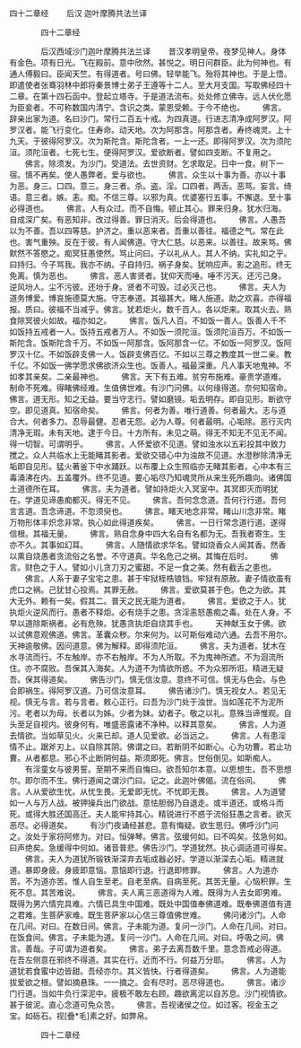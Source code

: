   四十二章经
　　后汉 迦叶摩腾共法兰译




　　　　四十二章经

　　　　后汉西域沙门迦叶摩腾共法兰译
　　昔汉孝明皇帝。夜梦见神人。身体有金色。项有日光。飞在殿前。意中欣然。甚悦之。明日问群臣。此为何神也。有通人傅毅曰。臣闻天竺。有得道者。号曰佛。轻举能飞。殆将其神也。于是上悟。即遣使者张骞羽林中郎将秦景博士弟子王遵等十二人。至大月支国。写取佛经四十二章。在第十四石函中。登起立塔寺。于是道法流布。处处修立佛寺。远人伏化愿为臣妾者。不可称数国内清宁。含识之类。蒙恩受赖。于今不绝也。
　　佛言。辞亲出家为道。名曰沙门。常行二百五十戒。为四真道。行进志清净成阿罗汉。阿罗汉者。能飞行变化。住寿命。动天地。次为阿那含。阿那含者。寿终魂灵。上十九天。于彼得阿罗汉。次为斯陀含。斯陀含者。一上一还。即得阿罗汉。次为须陀洹。须陀洹者。七死七生。便得阿罗汉。爱欲断者。譬如四支断。不复用之。
　　佛言。除须发。为沙门。受道法。去世资财。乞求取足。日中一食。树下一宿。慎不再矣。使人愚弊者。爱与欲也。
　　佛言。众生以十事为善。亦以十事为恶。身三。口四。意三。身三者。杀。盗。淫。口四者。两舌。恶骂。妄言。绮语。意三者。嫉。恚。痴。不信三尊。以邪为真。优婆塞行五事。不懈退。至十事必得道也。
　　佛言。人有众过。而不自悔。顿止其心。罪来归身。犹水归海。自成深广矣。有恶知非。改过得善。罪日消灭。后会得道也。
　　佛言。人愚吾以为不善。吾以四等慈。护济之。重以恶来者。吾重以善往。福德之气。常在此也。害气重殃。反在于彼。有人闻佛道。守大仁慈。以恶来。以善往。故来骂。佛默然不答愍之。痴冥狂愚使然。骂止问曰。子以礼从人。其人不纳。实礼如之乎。曰持归。今子骂我。我亦不纳。子自持归。祸子身矣。犹响应声。影之追形。终无免离。慎为恶也。
　　佛言。恶人害贤者。犹仰天而唾。唾不污天。还污己身。逆风坋人。尘不污彼。还坋于身。贤者不可毁。过必灭己也。
　　佛言。夫人为道务博爱。博哀施德莫大施。守志奉道。其福甚大。睹人施道。助之欢喜。亦得福报。质曰。彼福不当减乎。佛言。犹若炬火。数千百人。各以炬来。取其火去。熟食除冥彼火如故。福亦如之。
　　佛言。饭凡人百。不如饭一善人。饭善人千不如饭持五戒者一人。饭持五戒者万人。不如饭一须陀洹。饭须陀洹百万。不如饭一斯陀含。饭斯陀含千万。不如饭一阿那含。饭阿那含一亿。不如饭一阿罗汉。饭阿罗汉十亿。不如饭辟支佛一人。饭辟支佛百亿。不如以三尊之教度其一世二亲。教千亿。不如饭一佛学愿求佛欲济众生也。饭善人。福最深重。凡人事天地鬼神。不如孝其亲矣。二亲最神也。
　　佛言。天下有五难。贫穷布施难。豪贵学道难。制命不死难。得睹佛经难。生值佛世难。有沙门问佛。以何缘得道。奈何知宿命。佛言。道无形。知之无益。要当守志行。譬如磨镜。垢去明存。即自见形。断欲守空。即见道真。知宿命矣。
　　佛言。何者为善。唯行道善。何者最大。志与道合大。何者多力。忍辱最健。忍者无怨。必为人尊。何者最明。心垢除。恶行灭内清净无瑕。未有天地。逮于今日。十方所有。未见之萌。得无不知无不见无不闻。得一切智。可谓明乎。
　　佛言。人怀爱欲不见道。譬如浊水以五彩投其中致力搅之。众人共临水上无能睹其影者。爱欲交错心中为浊故不见道。水澄秽除清净无垢即自见形。猛火著釜下中水踊跃。以布覆上众生照临亦无睹其影者。心中本有三毒涌沸在内。五盖覆外。终不见道。要心垢尽乃知魂灵所从来生死所趣向。诸佛国土道德所在耳。
　　佛言。夫为道者。譬如持炬火入冥室中。其冥即灭而明犹在。学道见谛愚痴都灭。得无不见。
　　佛言。吾何念念道。吾何行行道。吾何言言道。吾念谛道。不忽须臾也。
　　佛言。睹天地念非常。睹山川念非常。睹万物形体丰炽念非常。执心如此得道疾矣。
　　佛言。一日行常念道行道。遂得信根。其福无量。
　　佛言。熟自念身中四大名自有名都为无。吾我者寄生。生亦不久。其事如幻耳。
　　佛言。人随情欲求华名。譬如烧香众人闻其香。然香以熏自烧愚者贪流俗之名誉。不守道真。华名危己之祸。其悔在后时。
　　佛言。财色之于人。譬如小儿贪刀刃之蜜甜。不足一食之美。然有截舌之患也。
　　佛言。人系于妻子宝宅之患。甚于牢狱桎梏锒铛。牢狱有原赦。妻子情欲虽有虎口之祸。己犹甘心投焉。其罪无赦。
　　佛言。爱欲莫甚于色。色之为欲。其大无外。赖有一矣。假其二。普天之民无能为道者。
　　佛言。爱欲之于人。犹执炬火逆风而行。愚者不释炬。必有烧手之患。贪淫恚怒愚痴之毒。处在人身。不早以道除斯祸者。必有危殃。犹愚贪执炬自烧其手也。
　　天神献玉女于佛。欲以试佛意观佛道。佛言。革囊众秽。尔来何为。以可斯俗难动六通。去吾不用尔。天神逾敬佛。因问道意。佛为解释。即得须陀洹。
　　佛言。夫为道者。犹木在水寻流而行。不左触岸。亦不右触岸。不为人所取。不为鬼神所遮。不为洄流所住。亦不腐败。吾保其入海矣。人为道不为情欲所惑。不为众邪所诳。精进无疑吾。保其得道矣。
　　佛告沙门。慎无信汝意。意终不可信。慎无与色会。与色会即祸生。得阿罗汉道。乃可信汝意耳。
　　佛告诸沙门。慎无视女人。若见无视。慎无与言。若与言者。敕心正行。曰吾为沙门处于浊世。当如莲花不为泥所污。老者以为母。长者以为姊。少者为妹。幼者子。敬之以礼。意殊当谛惟观。自头至足自视内。彼身何有。唯盛恶露诸不净种。以释其意矣。
　　佛言。人为道去情欲。当如草见火。火来已却。道人见爱欲。必当远之。
　　佛言。人有患淫情不止。踞斧刃上。以自除其阴。佛谓之曰。若断阴不如断心。心为功曹。若止功曹。从者都息。邪心不止断阴何益。斯须即死。佛言。世俗倒见。如斯痴人。
　　有淫童女与彼男誓。至期不来而自悔曰。欲吾知尔本意。以思想生。吾不思想尔。即尔而不生。佛行道闻之谓沙门曰。记之。此迦叶佛偈。流在俗间。
　　佛言。人从爱欲生忧。从忧生畏。无爱即无忧。不忧即无畏。
　　佛言。人为道譬如一人与万人战。被钾操兵出门欲战。意怯胆弱乃自退走。或半道还。或格斗而死。或得大胜还国高迁。夫人能牢持其心。精锐进行不惑于流俗狂愚之言者。欲灭恶尽。必得道矣。
　　有沙门夜诵经甚悲。意有悔疑。欲生思归。佛呼沙门问之。汝处于家将阿修为。对曰。恒弹琴。佛言。弦缓何如。曰不鸣矣。弦急何如。曰声绝矣。急缓得中何如。诸音普悲。佛告沙门。学道犹然。执心调适道可得矣。
　　佛言。夫人为道犹所锻铁渐深弃去垢成器必好。学道以渐深去心垢。精进就道。暴即身疲。身疲即意恼。意恼即行退。行退即修罪。
　　佛言。人为道亦苦。不为道亦苦。惟人自生至老。自老至病。自病至死。其苦无量。心恼积罪。生死不息。其苦难说。
　　佛言。夫人离三恶道得为人难。既得为人去女即男难。既得为男六情完具难。六情已具生中国难。既处中国值奉佛道难。既奉佛道值有道之君难。生菩萨家难。既生菩萨家以心信三尊值佛世难。
　　佛问诸沙门。人命在几间。对曰。在数日间。佛言。子未能为道。复问一沙门。人命在几间。对曰。在饭食间。佛言。子未能为道。复问一沙门。人命在几间。对曰。呼吸之间。佛言。善哉。子可谓为道者矣。
　　佛言。弟子去离吾数千里。意念吾戒必得道。在吾左侧意在邪终不得道。其实在行。近而不行。何益万分耶。
　　佛言。人为道犹若食蜜中边皆甜。吾经亦尔。其义皆快。行者得道矣。
　　佛言。人为道能拔爱欲之根。譬如摘悬珠。一一摘之。会有尽时。恶尽得道也。
　　佛言。诸沙门行道。当如牛负行深泥中。疲极不敢左右顾。趣欲离泥以自苏息。沙门视情欲。甚于彼泥。直心念道可免众苦。
　　佛言。吾视诸侯之位。如过客。视金玉之宝。如砾石。视[疊*毛]素之好。如弊帛。

　　　　四十二章经


